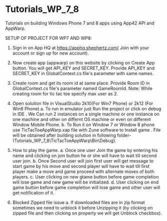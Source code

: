 Tutorials_WP_7_8
================

Tutorials on building Windows Phone 7 and 8 apps using App42 API and AppWarp.


SETUP OF PROJECT FOR WP7 AND WP8:

1. Sign in on App HQ at https://apphq.shephertz.com( Join with your account or sign up for new account). 


2. Now create app (appwarp) on this website by clicking on Create App button. You will get  API_KEY and SECRET_KEY. Provide API_KEY and SECRET_KEY in GlobalContext.cs file's parameter with same names.


3. Create room and get its room id at same place. Provide Room ID in GlobalContext.cs file's parameter named GameRoomId.
Note: While creating room for tic tac toe specify max user as 2.


4. Open solution file in VisualStudio 2k10(For Win7 Phone) or 2k12 (For Win8 Phone)
a. To run in emulator just Run the project or click on debug in IDE . We Can run 2 instances on a single machine
   or one instance on one machine and other on differnt OS machine or even on different Window Mobile Phone.
b. To Run it on Window 7 or Window 8 phone use TicTacToeAppWarp.xap file with Zune software to Install game . File will be obtained after building solution in following folder- 
   (Tutorials_WP_7_8\TicTacToeAppWarp\Bin\Debug).


5. How to play the game.
a. Once one user Join the game by entering his name and clicking on join button he or she will have to wait till second user join.
b. Once Second user will join first user will get message to start game by his move and second player will have to wait till first player make a move and game proceed with alternate
   moves of both players.
c. User clicking on new gtame button before game completion will lose game and new game will be initialized.
d. User clicking on end game button before game completion will lose game and other user will get notification of it.


6. Blocked Zipped file issue
a. If downloaded files are in zip format sometimes we need to unblock it before Unzipping it (by clicking on zipped file and then clicking on property we will get Unblock checkbox).














 
 
